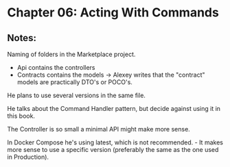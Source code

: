 # Chapter 06: Acting With Commands

## Notes:

Naming of folders in the Marketplace project.
 - Api contains the controllers
 - Contracts contains the models -> Alexey writes that the "contract" models are practically DTO's or POCO's.

He plans to use several versions in the same file. 

He talks about the Command Handler pattern, but decide against using it in this book.

The Controller is so small a minimal API might make more sense.

In Docker Compose he's using latest, which is not recommended. - It makes more sense to use a specific version (preferably the same as the one used in Production).
